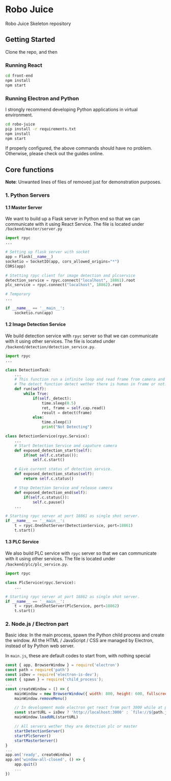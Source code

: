 # Robo Juice

Robo Juice Skeleton repository

## Getting Started

Clone the repo, and then

### Running React

```bash
cd front-end
npm install
npm start
```

### Running Electron and Python

I strongly recommend developing Python applications in virtual environment.

```bash
cd robo-juice
pip install -r requirements.txt
npm install
npm start
```

If properly configured, the above commands should have no problem. Otherwise, please check out the guides online.

## Core functions

**Note**: Unwanted lines of files of removed just for demonstration purposes.

### 1. Python Servers

#### 1.1 Master Server

We want to build up a Flask server in Python end so that we can communicate with it using React Service. The file is located under `/backend/master/server.py`

```python
import rpyc
...

# Setting up flask server with socket
app = Flask(__name__)
socketio = SocketIO(app, cors_allowed_origins="*")
CORS(app)

# Stetting rpyc client for image detection and plcservice
detection_service = rpyc.connect("localhost", 18861).root
plc_service = rpyc.connect("localhost", 18862).root

# Temporary
...

if __name__ == '__main__':
    socketio.run(app)
```

#### 1.2 Image Detection Service

We build detection service with `rpyc` server so that we can communicate with it using other services. The file is located under `/backend/detection/detection_service.py`.

```python
import rpyc
...

class DetectionTask:
    ...
    # This function run a infinite loop and read frame from camera and provide this frames to detection.
    # The detect function detect wether there is human in frame or not.
    def run(self):
        while True:
            if(self._detect):
                time.sleep(0.5)
                ret, frame = self.cap.read()
                result = detect(frame)
            else:
                time.sleep(1)
                print("Not Detecting")

class DetectionService(rpyc.Service):
    ...
    # Start Detection Service and capature camera
    def exposed_detection_start(self):
        if(not self.c.status()):
            self.c.start()

    # Give current status of detection service.
    def exposed_detection_status(self):
        return self.c.status()

    # Stop Detection Service and release camera
    def exposed_detection_end(self):
        if(self.c.status()):
            self.c.pause()
    ...

# Starting rpyc server at port 18861 as single shot server.
if __name__ == '__main__':
    t = rpyc.OneShotServer(DetectionService, port=18861)
    t.start()
```

#### 1.3 PLC Service

We also build PLC service with `rpyc` server so that we can communicate with it using other services. The file is located under `/backend/plc/plc_service.py`.

```python
import rpyc

class PlcService(rpyc.Service):
    ...

# Starting rpyc server at port 18862 as single shot server.
if __name__ == '__main__':
    t = rpyc.OneShotServer(PlcService, port=18862)
    t.start()
```

### 2. Node.js / Electron part

Basic idea: In the main process, spawn the Python child process and create the window. All the HTML / JavaScript / CSS are managed by Electron, instead of by Python web server.

In `main.js`, these are default codes to start from, with nothing special

```js
const { app, BrowserWindow } = require('electron')
const path = require('path')
const isDev = require('electron-is-dev'); 
const { spawn } = require('child_process');
...
const createWindow = () => {
    mainWindow = new BrowserWindow({ width: 800, height: 600, fullscreen: !isDev})
    mainWindow.removeMenu()

    // In development mode electron get react from port 3000 while at production it get react from build files
    const startURL = isDev ? 'http://localhost:3000' : `file://${path.join(__dirname, './front-end/build/index.html')}`;
    mainWindow.loadURL(startURL)

    // All servers wether they are detection plc or master
    startDetectionServer()
    startPlcServer()
    startMasterServer()
}
...
app.on('ready', createWindow)
app.on('window-all-closed', () => {
    app.quit()
    ...
})
```
